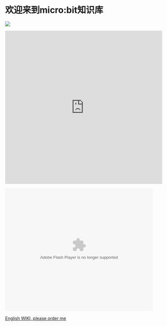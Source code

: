 # 欢迎来到micro:bit知识库

![](https://i.imgur.com/LTOqQvh.jpg)

<iframe height=498 width=510 src='http://player.youku.com/embed/XMTM0NDQ3MDc4OA==' frameborder=0 'allowfullscreen'></iframe>

<embed src='http://player.youku.com/player.php/sid/XMTM0NDQ3MDc4OA==/v.swf' allowFullScreen='true' quality='high' width='480' height='400' align='middle' allowScriptAccess='always' type='application/x-shockwave-flash'></embed>

[English WIKI, please order me](https://www.elecfreaks.com/learn-en/)
